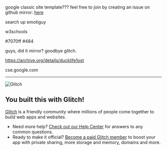 google classic site template???
feel free to join by creating an issue on github mirror: [here](https://github.com/Zaydiscool777/true-glitch-mirror)

search up emotiguy

w3schools

#7070ff #484

guys, did it mirror?
goodbye glitch.

https://archive.org/details/ducklife1ost

cse.google.com



---



![Glitch](https://cdn.glitch.com/a9975ea6-8949-4bab-addb-8a95021dc2da%2FLogo_Color.svg?v=1602781328576)

## You built this with Glitch!

[Glitch](https://glitch.com) is a friendly community where millions of people come together to build web apps and websites.

- Need more help? [Check out our Help Center](https://help.glitch.com/) for answers to any common questions.
- Ready to make it official? [Become a paid Glitch member](https://glitch.com/pricing) to boost your app with private sharing, more storage and memory, domains and more.
